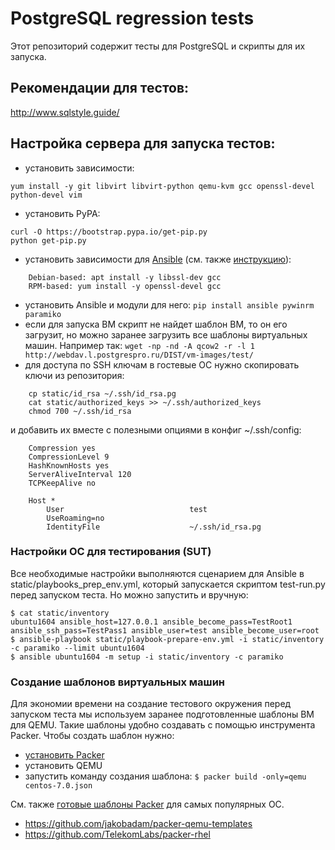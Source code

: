 # PostgreSQL regression tests

Этот репозиторий содержит тесты для PostgreSQL и скрипты для их запуска.

## Рекомендации для тестов:

http://www.sqlstyle.guide/

## Настройка сервера для запуска тестов:

- установить зависимости:
```
yum install -y git libvirt libvirt-python qemu-kvm gcc openssl-devel python-devel vim
```
- установить PyPA:
```
curl -O https://bootstrap.pypa.io/get-pip.py
python get-pip.py
```
- установить зависимости для [Ansible](https://www.ansible.com/) (см. также [инструкцию](http://docs.ansible.com/ansible/intro_installation.html)):
```
	Debian-based: apt install -y libssl-dev gcc
	RPM-based: yum install -y openssl-devel gcc
```
- установить Ansible и модули для него: ```pip install ansible pywinrm paramiko```
- если для запуска ВМ скрипт не найдет шаблон ВМ, то он его загрузит, но можно
заранее загрузить все шаблоны виртуальных машин. Например так:
```wget -np -nd -A qcow2 -r -l 1 http://webdav.l.postgrespro.ru/DIST/vm-images/test/```
- для доступа по SSH ключам в гостевые ОС нужно скопировать ключи из репозитория:
```
	cp static/id_rsa ~/.ssh/id_rsa.pg
	cat static/authorized_keys >> ~/.ssh/authorized_keys
	chmod 700 ~/.ssh/id_rsa
```
и добавить их вместе с полезными опциями в конфиг ~/.ssh/config:
```
	Compression yes
	CompressionLevel 9
	HashKnownHosts yes
	ServerAliveInterval 120
	TCPKeepAlive no

	Host *
        User							test
        UseRoaming=no
        IdentityFile                    ~/.ssh/id_rsa.pg
```

### Настройки ОС для тестирования (SUT)

Все необходимые настройки выполняются сценарием для Ansible в static/playbooks_prep_env.yml,
который запускается скриптом test-run.py перед запуском теста. Но можно запустить и вручную:
```
$ cat static/inventory
ubuntu1604 ansible_host=127.0.0.1 ansible_become_pass=TestRoot1 ansible_ssh_pass=TestPass1 ansible_user=test ansible_become_user=root
$ ansible-playbook static/playbook-prepare-env.yml -i static/inventory -c paramiko --limit ubuntu1604
$ ansible ubuntu1604 -m setup -i static/inventory -c paramiko
```

### Создание шаблонов виртуальных машин

Для экономии времени на создание тестового окружения перед запуском теста мы
используем заранее подготовленные шаблоны ВМ для QEMU. Такие шаблоны удобно создавать с
помощью инструмента Packer. Чтобы создать шаблон нужно:

- [установить Packer](https://www.packer.io/intro/getting-started/setup.html)
- установить QEMU
- запустить команду создания шаблона: ```$ packer build -only=qemu centos-7.0.json```

См. также [готовые шаблоны Packer](https://github.com/chef/bento/) для самых популярных ОС.

- https://github.com/jakobadam/packer-qemu-templates
- https://github.com/TelekomLabs/packer-rhel
